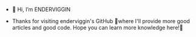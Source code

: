 - 👋 Hi, I’m ENDERVIGGIN

- Thanks for visiting enderviggin's GitHub 👀where I'll provide more good articles and good code. Hope you can learn more knowledge here!🌱


<!---
ENDERVIGGIN/ENDERVIGGIN is a ✨ special ✨ repository because its `README.md` (this file) appears on your GitHub profile.
You can click the Preview link to take a look at your changes.
--->
